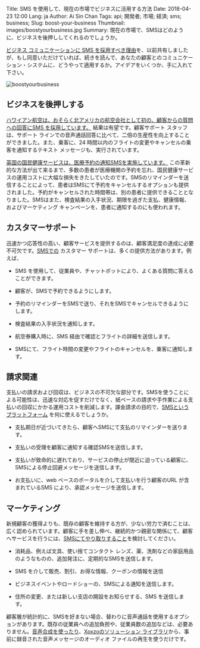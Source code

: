 Title: SMS を使用して、現在の市場でビジネスに活用する方法
Date: 2018-04-23 12:00
Lang: ja
Author: Ai Sin Chan
Tags: api; 開発者; 市場; 経済; sms; business;
Slug: boost-your-business
Thumbnail: images/boostyourbusiness.jpg
Summary: 現在の市場で、SMSはどのように、ビジネスを後押ししてくれるのでしょうか。


[ビジネス コミュニケーションに SMS を採用すべき理由](https://blog.xoxzo.com/ja/2018/04/06/why-adopt-sms/)を、以前共有しましたが、もし同意いただけていれば、続きを読んで、あなたの顧客とのコミュニケーション・システムに、どうやって適用するか。アイデアをいくつか、手に入れて下さい。

![boostyourbusiness](/images/boostyourbusiness.jpg)

## ビジネスを後押しする


[ハワイアン航空は、おそらく北アメリカの航空会社として初の、顧客からの質問への回答にSMS を採用しています。](https://skift.com/2017/08/11/hawaiian-airlines-is-handling-customer-service-inquiries-via-text-message/) 
結果は有望です。顧客サポート スタッフは、サポート ラインでの音声通話回答に比べて、二倍の生産性を向上することができました。また、乗客に、24 時間以内のフライトの変更やキャンセルの乗客を通知するテキスト メッセージも、実行されています。

[英国の国民健康サービスは、医療予約の通知SMSを実施しています。](http://www.m-science.com/healthcare-nhs-services-adopt-sms-appointment-reminders/) この革新的な方法が出て来るまで、多数の患者が医療機関の予約を忘れ、国民健康サービスの運用コストに大幅な損失をきたしていたのです。SMSのリマインダーを送信することによって、患者はSMSにて予約をキャンセルするオプションも提供されました。予約がキャンセルされた時間帯は、別の患者に提供できることとなりました。SMSはまた、検査結果の入手状況、期限を過ぎた支払、健康情報、およびマーケティング キャンペーンを、患者に通知するのにも使われます。


## カスタマーサポート

迅速かつ応答性の高い、顧客サービスを提供するのは、顧客満足度の達成に必要不可欠です。[SMSでの](https://www.xoxzo.com/ja/about/sms-api/) カスタマー サポートは、多くの提供方法があります。例えば、

* SMS を使用して、従業員や、チャットボットにより、よくある質問に答えることができます。

* 顧客が、SMSで予約できるようにします。

* 予約のリマインダーをSMSで送り、それをSMSでキャンセルできるようにします。

* 検査結果の入手状況を通知します。

* 航空券購入時に、SMS 経由で確認とフライトの詳細を送信します。

* SMSにて、フライト時間の変更やフライトのキャンセルを、乗客に通知します。


## 請求関連

支払いの請求および回収は、ビジネスの不可欠な部分です。SMSを使うことによる可能性は、迅速な対応を促すだけでなく、紙ベースの請求や手作業による支払いの回収にかかる運用コストを削減します。課金請求の目的で、[SMSというプラットフォーム](https://www.xoxzo.com/ja/about/sms-api/) を何に使えるでしょうか。

* 支払期日が近づいてきたら、顧客へSMSにて支払のリマインダーを送ります。

* 支払いの受理を顧客に通知する確認SMSを送信します。

* 支払いが致命的に遅れており、サービスの停止が間近に迫っている顧客に、SMSによる停止回避メッセージを送信します。

* お支払いに、web ベースのポータルを介して支払いを行う顧客のURL が含まれているSMS により、承認メッセージを送信します。


## マーケティング

新規顧客の獲得よりも、既存の顧客を維持する方が、少ない労力で済むことは、広く認められています。顧客に手を差し伸べ、継続的かつ親密な関係にて、顧客へサービスを行うには、[SMSにてやり取りすること](https://www.xoxzo.com/ja/about/sms-api/)を検討してください。

* 消耗品、例えば文具、使い捨てコンタクト レンズ、薬、洗剤などの家庭用品のようなものの、追加発注に、定期的なSMSを送信します。

* SMS を介して販売、割引、お得な情報、クーポンの情報を送信

* ビジネスイベントやロードショーの、SMSによる通知を送信します。

* 住所の変更、または新しい支店の開設をお知らせする、SMS を送信します。


顧客層が統計的に、SMSを好まない場合、替わりに音声通話を使用するオプションがあります。既存の従業員への追加負担や、従業員数の追加などは、必要ありません。[音声合成を使ったり](https://www.xoxzo.com/ja/about/voice-api/)、[Xoxzoのソリューション ライブラリ](https://www.xoxzo.com/ja/)から、事前に録音された音声メッセージのオーディオ ファイルの再生を使うだけです。
